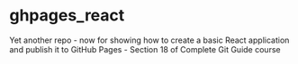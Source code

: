 # ghpages_react
Yet another repo - now for showing how to create a basic React application and publish it to GitHub Pages - Section 18 of Complete Git Guide course

